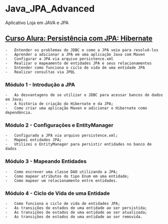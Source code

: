 # Java_JPA_Advanced

Aplicativo Loja em JAVA e JPA

## [Curso Alura: Persistência com JPA: Hibernate](https://cursos.alura.com.br/course/persistencia-jpa-introducao-hibernate)


```
-	Entender os problemas do JDBC e como a JPA veio para resolvê-los
-	Aprender a adicionar a JPA em uma aplicação Java com Maven
-	Configurar a JPA via arquivo persistence.xml
-	Realizar o mapeamento de entidades JPA e seus relacionamentos
-	Entender como funciona o ciclo de vida de uma entidade JPA
-	Realizar consultas via JPQL
```

### Módulo 1 - Introdução a JPA

```
-	As desvantagens de se utilizar o JDBC para acessar bancos de dados em Java;
-	A história de criação do Hibernate e da JPA;
-	Como criar uma aplicação Maven e adicionar o Hibernate como dependência.
```

### Módulo 2 - Configurações e EntityManager

```
-	Configurado a JPA via arquivo persistence.xml;
-	Mapeei entidades JPA;
-	Utilizei o EntityManager para persistir entidades no banco de dados
```
### Módulo 3 - Mapeando Entidades

```
-	Como escrever uma classe DAO utilizando a JPA;
-	Como mapear atributos do tipo Enum em uma entidade;
-	Como mapear um relacionamento entre entidades.
```
### Módulo 4 - Ciclo de Vida de uma Entidade

```
-	Como funciona o ciclo de vida de entidades JPA;
-	As transições de estados de uma entidade ao ser persistida;
-	As transições de estados de uma entidade ao ser atualizada;
-	As transições de estados de uma entidade ao ser removida.
```
<img src=""> </img>